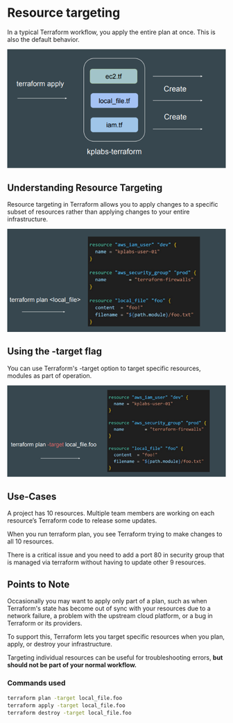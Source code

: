 # Resource targeting 
In a typical Terraform workflow, you apply the entire plan at once. This is also the
default behavior.

![MY Image](images/targeting1.png)

## Understanding Resource Targeting

Resource targeting in Terraform allows you to apply changes to a specific subset
of resources rather than applying changes to your entire infrastructure.

![My Image](images/targeting2.png)

## Using the -target flag

You can use Terraform's -target option to target specific resources, modules as
part of operation.

![My Image](images/targeting3.png)

## Use-Cases

A project has 10 resources. Multiple team members are working on each
resource’s Terraform code to release some updates.

When you run terraform plan, you see Terraform trying to make changes to all
10 resources.

There is a critical issue and you need to add a port 80 in security group that is
managed via terraform without having to update other 9 resources.

## Points to Note

Occasionally you may want to apply only part of a plan, such as when
Terraform's state has become out of sync with your resources due to a network
failure, a problem with the upstream cloud platform, or a bug in Terraform or its
providers. 

To support this, Terraform lets you target specific resources when you plan,
apply, or destroy your infrastructure.

Targeting individual resources can be useful for troubleshooting errors,
 **but should not be part of your normal workflow.**

### Commands used

```sh
terraform plan -target local_file.foo
terraform apply -target local_file.foo
terraform destroy -target local_file.foo
```